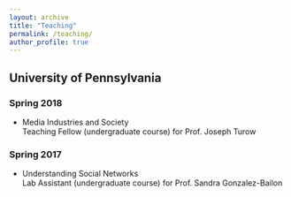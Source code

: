 ```yaml
---
layout: archive
title: "Teaching"
permalink: /teaching/
author_profile: true
---
```


## University of Pennsylvania
### Spring 2018
* Media Industries and Society<br>
Teaching Fellow (undergraduate course) for Prof. Joseph Turow

### Spring 2017
* Understanding Social Networks<br>
Lab Assistant (undergraduate course) for Prof. Sandra Gonzalez-Bailon

<br/><br/><br/><br/>